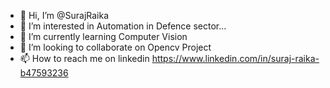 - 👋 Hi, I’m @SurajRaika
- 👀 I’m interested in Automation in Defence sector...
- 🌱 I’m currently learning Computer Vision
- 💞️ I’m looking to collaborate on Opencv Project
- 📫 How to reach me on linkedin https://www.linkedin.com/in/suraj-raika-b47593236

<!---
SurajRaika/SurajRaika is a ✨ special ✨ repository because its `README.md` (this file) appears on your GitHub profile.
You can click the Preview link to take a look at your changes.
--->
